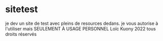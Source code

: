 # sitetest
je dev un site de test avec pleins de resources dedans.
je vous autorise à l'utiliser mais SEULEMENT À USAGE PERSONNEL
Loïc Kuony 2022 tous droits réservés
